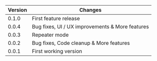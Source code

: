 | Version       | Changes                                                    |
| --------------|------------------------------------------------------------|
| 0.1.0         | First feature release                                      |
| 0.0.4         | Bug fixes, UI / UX improvements & More features            |
| 0.0.3         | Repeater mode                                              |
| 0.0.2         | Bug fixes, Code cleanup & More features                    |
| 0.0.1         | First working version                                      |